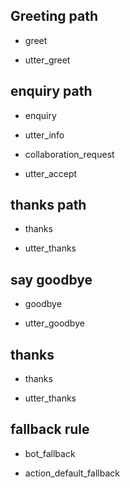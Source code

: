 
##  Greeting path
* greet
- utter_greet
## enquiry path
* enquiry
- utter_info
* collaboration_request
- utter_accept
## thanks path
* thanks
- utter_thanks
## say goodbye
* goodbye
- utter_goodbye
## thanks
* thanks
- utter_thanks
## fallback rule
* bot_fallback
- action_default_fallback
